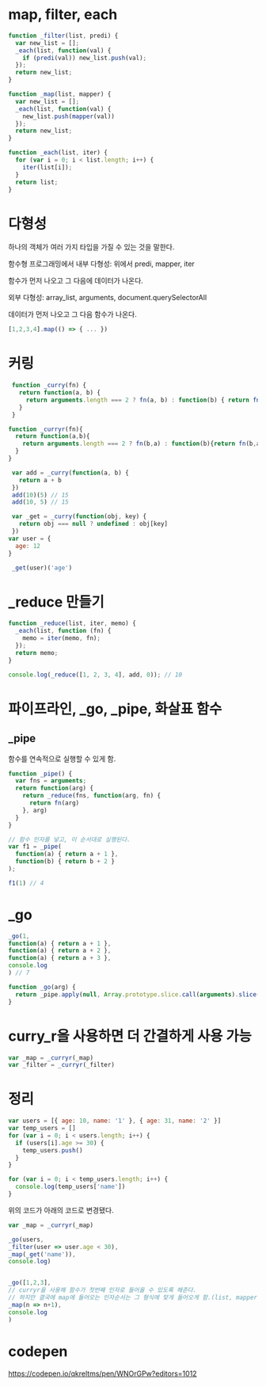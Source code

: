 # map, filter, each
```js
function _filter(list, predi) {
  var new_list = [];
  _each(list, function(val) {
    if (predi(val)) new_list.push(val);
  });
  return new_list;
}

function _map(list, mapper) {
  var new_list = [];
  _each(list, function(val) {
    new_list.push(mapper(val))
  });
  return new_list;
}

function _each(list, iter) {
  for (var i = 0; i < list.length; i++) {
    iter(list[i]);
  }
  return list;
}
```

# 다형성
하나의 객체가 여러 가지 타입을 가질 수 있는 것을 말한다.

함수형 프로그래밍에서 내부 다형성: 위에서 predi, mapper, iter

함수가 먼저 나오고 그 다음에 데이터가 나온다.

외부 다형성:
array_list, arguments, document.querySelectorAll

데이터가 먼저 나오고 그 다음 함수가 나온다.
```js
[1,2,3,4].map(() => { ... })
```

# 커링
```js
 function _curry(fn) {
   return function(a, b) {
     return arguments.length === 2 ? fn(a, b) : function(b) { return fn(a, b) }
   }
 }

function _curryr(fn){
  return function(a,b){
    return arguments.length === 2 ? fn(b,a) : function(b){return fn(b,a);};
  }
}

 var add = _curry(function(a, b) {
   return a + b
 })
 add(10)(5) // 15
 add(10, 5) // 15
``` 
```js
 var _get = _curry(function(obj, key) {
   return obj === null ? undefined : obj[key]
 })
var user = {
  age: 12
}

 _get(user)('age')
``` 

# _reduce 만들기
```js
function _reduce(list, iter, memo) {
  _each(list, function (fn) {
    memo = iter(memo, fn);
  });
  return memo;
}

console.log(_reduce([1, 2, 3, 4], add, 0)); // 10
```

# 파이프라인, _go, _pipe, 화살표 함수
## _pipe
함수를 연속적으로 실행할 수 있게 함.
```js
function _pipe() {
  var fns = arguments;
  return function(arg) {
    return _reduce(fns, function(arg, fn) {
      return fn(arg)
    }, arg)
  }
}

// 함수 인자를 넣고, 이 순서대로 실행된다. 
var f1 = _pipe(
  function(a) { return a + 1 },
  function(b) { return b + 2 }
);

f1(1) // 4
```
# _go
```js
_go(1, 
function(a) { return a + 1 },
function(a) { return a + 2 },
function(a) { return a + 3 },
console.log
) // 7

function _go(arg) {
  return _pipe.apply(null, Array.prototype.slice.call(arguments).slice(1))(arg)
}
```

# curry_r을 사용하면 더 간결하게 사용 가능
```js
var _map = _curryr(_map)
var _filter = _curryr(_filter)
```
# 정리
```js
var users = [{ age: 10, name: '1' }, { age: 31, name: '2' }]
var temp_users = []
for (var i = 0; i < users.length; i++) {
  if (users[i].age >= 30) {
    temp_users.push()
  }
}

for (var i = 0; i < temp_users.length; i++) {
  console.log(temp_users['name'])
}
```
위의 코드가 아래의 코드로 변경됐다.
```js
var _map = _curryr(_map)

_go(users,
_filter(user => user.age < 30),
_map(_get('name')),
console.log)


_go([1,2,3], 
// curryr을 사용해 함수가 첫번째 인자로 들어올 수 있도록 해준다.
// 하지만 결국에 map에 들어오는 인자순서는 그 형식에 맞게 들어오게 함.(list, mapper)
_map(n => n+1),
console.log
)
```

# codepen
https://codepen.io/qkreltms/pen/WNOrGPw?editors=1012